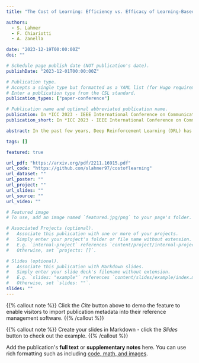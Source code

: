 ```yaml
---
title: "The Cost of Learning: Efficiency vs. Efficacy of Learning-Based RRM for 6G"

authors:
  - S. Lahmer
  - F. Chiariotti
  - A. Zanella

date: "2023-12-19T00:00:00Z"
doi: ""

# Schedule page publish date (NOT publication's date).
publishDate: "2023-12-01T00:00:00Z"

# Publication type.
# Accepts a single type but formatted as a YAML list (for Hugo requirements).
# Enter a publication type from the CSL standard.
publication_types: ["paper-conference"]

# Publication name and optional abbreviated publication name.
publication: In *ICC 2023 - IEEE International Conference on Communications*
publication_short: In *ICC 2023 - IEEE International Conference on Communications*

abstract: In the past few years, Deep Reinforcement Learning (DRL) has become a valuable solution to automatically learn efficient resource management strategies in complex networks. In many scenarios, the learning task is performed in the Cloud, while experience samples are generated directly by edge nodes or users. Therefore, the learning task involves some data exchange which, in turn, subtracts a certain amount of transmission resources from the system. This creates a friction between the need to speed up convergence towards an effective strategy, which requires the allocation of resources to transmit learning samples, and the need to maximize the amount of resources used for data plane communication, maximizing users' Quality of Service (QoS), which requires the learning process to be efficient, i.e., minimize its overhead. In this paper, we investigate this trade-off and propose a dynamic balancing strategy between the learning and data planes, which allows the centralized learning agent to quickly converge to an efficient resource allocation strategy, while minimizing the impact on QoS. Simulation results show that the proposed method outperforms static allocation methods, converging to the optimal policy (i.e., maximum efficacy and minimum overhead of the learning plane) in the long run.

tags: []

featured: true

url_pdf: "https://arxiv.org/pdf/2211.16915.pdf"
url_code: "https://github.com/slahmer97/costoflearning"
url_dataset: ""
url_poster: ""
url_project: ""
url_slides: ""
url_source: ""
url_video: ""

# Featured image
# To use, add an image named `featured.jpg/png` to your page's folder.

# Associated Projects (optional).
#   Associate this publication with one or more of your projects.
#   Simply enter your project's folder or file name without extension.
#   E.g. `internal-project` references `content/project/internal-project/index.md`.
#   Otherwise, set `projects: []`.

# Slides (optional).
#   Associate this publication with Markdown slides.
#   Simply enter your slide deck's filename without extension.
#   E.g. `slides: "example"` references `content/slides/example/index.md`.
#   Otherwise, set `slides: ""`.
slides: ""
---
```


{{% callout note %}}
Click the _Cite_ button above to demo the feature to enable visitors to import publication metadata into their reference management software.
{{% /callout %}}

{{% callout note %}}
Create your slides in Markdown - click the _Slides_ button to check out the example.
{{% /callout %}}

Add the publication's **full text** or **supplementary notes** here. You can use rich formatting such as including [code, math, and images](https://docs.hugoblox.com/content/writing-markdown-latex/).
